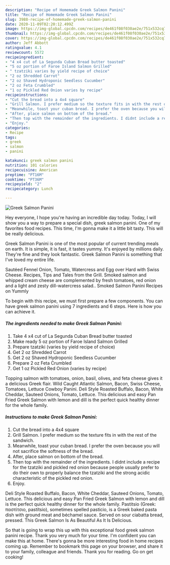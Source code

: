 ```yaml
---
description: "Recipe of Homemade Greek Salmon Panini"
title: "Recipe of Homemade Greek Salmon Panini"
slug: 3988-recipe-of-homemade-greek-salmon-panini
date: 2020-11-09T02:20:12.499Z
image: https://img-global.cpcdn.com/recipes/de461f08f030ae2e/751x532cq70/greek-salmon-panini-recipe-main-photo.jpg
thumbnail: https://img-global.cpcdn.com/recipes/de461f08f030ae2e/751x532cq70/greek-salmon-panini-recipe-main-photo.jpg
cover: https://img-global.cpcdn.com/recipes/de461f08f030ae2e/751x532cq70/greek-salmon-panini-recipe-main-photo.jpg
author: Jeff Abbott
ratingvalue: 4.1
reviewcount: 5572
recipeingredient:
- "4 x4 cut of La Segunda Cuban Bread butter toasted"
- "5 oz portion of Faroe Island Salmon Grilled"
- " tzatziki varies by yield recipe of choice"
- "2 oz Shredded Carrot"
- "2 oz Shaved Hydroponic Seedless Cucumber"
- "2 oz Feta Crumbled"
- "1 oz Pickled Red Onion varies by recipe"
recipeinstructions:
- "Cut the bread into a 4x4 square"
- "Grill Salmon. I prefer medium so the texture fits in with the rest of the sandwich."
- "Meanwhile, toast your cuban bread. I prefer the oven because you will not sacrifice the softness of the bread."
- "After, place salmon on bottom of the bread."
- "Then top with the remainder of the ingredients. I didnt include a recipe for the tzatziki and pickled red onion because people usually prefer to do their own to properly balance the tzatziki and the strong acidic characteristic of the pickled red onion."
- "Enjoy."
categories:
- Recipe
tags:
- greek
- salmon
- panini

katakunci: greek salmon panini 
nutrition: 101 calories
recipecuisine: American
preptime: "PT16M"
cooktime: "PT36M"
recipeyield: "2"
recipecategory: Lunch

---
```



![Greek Salmon Panini](https://img-global.cpcdn.com/recipes/de461f08f030ae2e/751x532cq70/greek-salmon-panini-recipe-main-photo.jpg)

Hey everyone, I hope you're having an incredible day today. Today, I will show you a way to prepare a special dish, greek salmon panini. One of my favorites food recipes. This time, I'm gonna make it a little bit tasty. This will be really delicious.

Greek Salmon Panini is one of the most popular of current trending meals on earth. It is simple, it is fast, it tastes yummy. It's enjoyed by millions daily. They're fine and they look fantastic. Greek Salmon Panini is something that I've loved my entire life.

Sautéed Fennel Onion, Tomato, Watercress and Egg over Hard with Swiss Cheese. Recipes, Tips and Tales from the Grill. Smoked salmon and whipped cream cheese are complemented by fresh tomatoes, red onion and a light and zesty dill-watercress salad.. Smoked Salmon Panini Recipes on Yummly


To begin with this recipe, we must first prepare a few components. You can have greek salmon panini using 7 ingredients and 6 steps. Here is how you can achieve it.

<!--inarticleads1-->

##### The ingredients needed to make Greek Salmon Panini:

1. Take 4 x4 cut of La Segunda Cuban Bread butter toasted
1. Make ready 5 oz portion of Faroe Island Salmon Grilled
1. Prepare  tzatziki (varies by yield recipe of choice)
1. Get 2 oz Shredded Carrot
1. Get 2 oz Shaved Hydroponic Seedless Cucumber
1. Prepare 2 oz Feta Crumbled
1. Get 1 oz Pickled Red Onion (varies by recipe)


Topping salmon with tomatoes, onion, basil, olives, and feta cheese gives it a delicious Greek flair. Wild Caught Atlantic Salmon, Bacon, Swiss Cheese, Tomatoes, Lettuce Cowboy Panini. Deli Style Roasted Buffalo, Bacon, White Cheddar, Sauteed Onions, Tomato, Lettuce. This delicious and easy Pan Fried Greek Salmon with lemon and dill is the perfect quick healthy dinner for the whole family. 

<!--inarticleads2-->

##### Instructions to make Greek Salmon Panini:

1. Cut the bread into a 4x4 square
1. Grill Salmon. I prefer medium so the texture fits in with the rest of the sandwich.
1. Meanwhile, toast your cuban bread. I prefer the oven because you will not sacrifice the softness of the bread.
1. After, place salmon on bottom of the bread.
1. Then top with the remainder of the ingredients. I didnt include a recipe for the tzatziki and pickled red onion because people usually prefer to do their own to properly balance the tzatziki and the strong acidic characteristic of the pickled red onion.
1. Enjoy.


Deli Style Roasted Buffalo, Bacon, White Cheddar, Sauteed Onions, Tomato, Lettuce. This delicious and easy Pan Fried Greek Salmon with lemon and dill is the perfect quick healthy dinner for the whole family. Pastitsio (Greek: παστίτσιο, pastítsio), sometimes spelled pasticio, is a Greek baked pasta dish with ground meat and béchamel sauce. Served on sour ciabatta bread, pressed. This Greek Salmon Is As Beautiful As It Is Delicious. 

So that is going to wrap this up with this exceptional food greek salmon panini recipe. Thank you very much for your time. I'm confident you can make this at home. There's gonna be more interesting food in home recipes coming up. Remember to bookmark this page on your browser, and share it to your family, colleague and friends. Thank you for reading. Go on get cooking!
